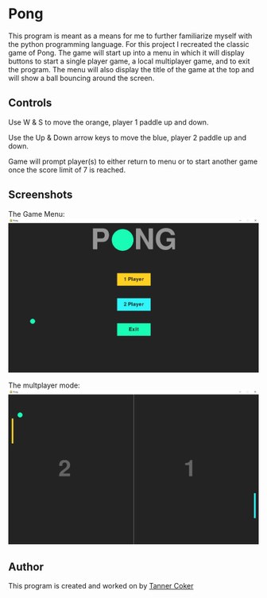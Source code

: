 # Pong
This program is meant as a means for me to further familiarize myself with the python programming language. For this project I recreated the classic game of Pong. The game will start up into a menu in which it will display buttons to start a single player game, a local multiplayer game, and to exit the program. The menu will also display the title of the game at the top and will show a ball bouncing around the screen.

## Controls
Use W & S to move the orange, player 1 paddle up and down. 

Use the Up & Down arrow keys to move the blue, player 2 paddle up and down.

Game will prompt player(s) to either return to menu or to start another game once the score limit of 7 is reached.

## Screenshots
The Game Menu: 
![Menu](img/Menu.jpg)

The multplayer mode: 
![Multiplayer](img/Multiplayer.jpg)

## Author
This program is created and worked on by [Tanner Coker](https://github.com/UrbanFr0sty)
